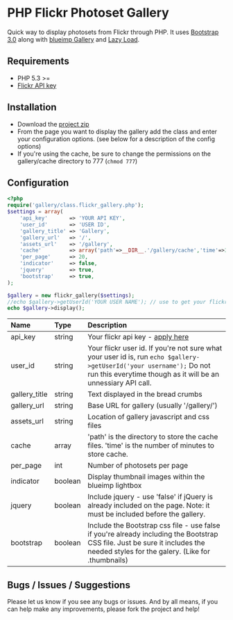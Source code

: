 PHP Flickr Photoset Gallery
===========================

Quick way to display photosets from Flickr through PHP. It uses [Bootstrap 3.0](http:://getbootstrap.com) along with [blueimp Gallery](https://github.com/blueimp/Gallery) and [Lazy Load](https://github.com/tuupola/jquery_lazyload).

Requirements
------------

- PHP 5.3 >=
- [Flickr API key](http://www.flickr.com/services/apps/create/apply)

Installation
------------

- Download the [project zip](https://github.com/jveldboom/flickr-gallery/archive/master.zip)
- From the page you want to display the gallery add the class and enter your configuration options. (see below for a description of the config options)
- If you're using the cache, be sure to change the permissions on the gallery/cache directory to 777 (`chmod 777`)

Configuration
-------------

```php
<?php
require('gallery/class.flickr_gallery.php');
$settings = array(
	'api_key'       => 'YOUR API KEY',
	'user_id'       => 'USER ID',
	'gallery_title' => 'Gallery',
	'gallery_url'   => '/',
	'assets_url'    => '/gallery',
	'cache'         => array('path'=>__DIR__.'/gallery/cache','time'=>30),
	'per_page'      => 20,
	'indicator'     => false,
	'jquery'        => true,
	'bootstrap'     => true,
);

$gallery = new flickr_gallery($settings);
//echo $gallery->getUserId('YOUR USER NAME'); // use to get your flickr user id
echo $gallery->display();
```

| Name | Type | Description |
|:-----|:--------|:------------|
| api_key | string | Your flickr api key - [apply here](http://www.flickr.com/services/apps/create/apply)
| user_id | string | Your flickr user id. If you're not sure what your user id is, run `echo $gallery->getUserId('your username');` Do not run this everytime though as it will be an unnessiary API call.
| gallery_title | string | Text displayed in the bread crumbs
| gallery_url | string | Base URL for gallery (usually '/gallery/')
| assets_url | string |  Location of gallery javascript and css files
| cache | array | 'path' is the directory to store the cache files. 'time' is the number of minutes to store cache.
| per_page | int | Number of photosets per page
| indicator | boolean | Display thumbnail images within the blueimp lightbox
| jquery | boolean | Include jquery - use 'false' if jQuery is already included on the page. Note: it must be included before the gallery.
| bootstrap | boolean | Include the Bootstrap css file - use false if you're already including the Bootstrap CSS file. Just be sure it includes the needed styles for the galery. (Like for .thumbnails)


Bugs / Issues / Suggestions
---------------------------

Please let us know if you see any bugs or issues. And by all means, if you can help make any improvements, please fork the project and help!